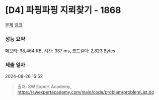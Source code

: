 # [D4] 파핑파핑 지뢰찾기 - 1868 

[문제 링크](https://swexpertacademy.com/main/code/problem/problemDetail.do?contestProbId=AV5LwsHaD1MDFAXc) 

### 성능 요약

메모리: 98,464 KB, 시간: 387 ms, 코드길이: 2,823 Bytes

### 제출 일자

2024-08-26 15:52



> 출처: SW Expert Academy, https://swexpertacademy.com/main/code/problem/problemList.do